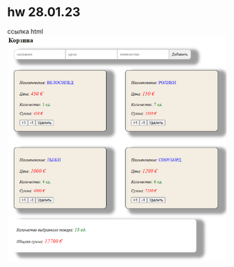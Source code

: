 # hw 28.01.23 
 ссылка html
[![ссылка html](./src/img/logo.png)](https://tati1129.github.io/hw_28.01.23/)
